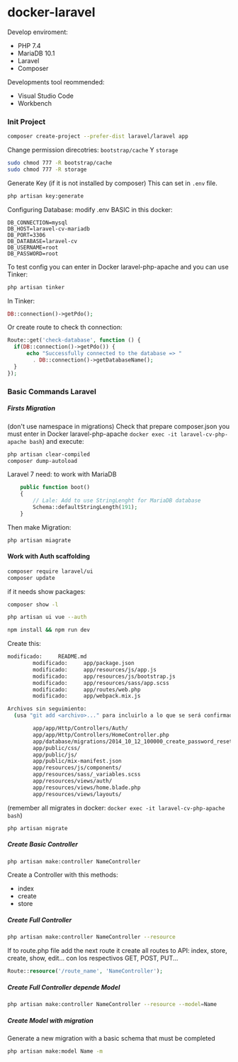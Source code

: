 # docker-laravel

Develop enviroment:
- PHP 7.4
- MariaDB 10.1
- Laravel
- Composer

Developments tool reommended:
- Visual Studio Code
- Workbench

### Init Project

```bash
composer create-project --prefer-dist laravel/laravel app
```

Change permission direcotries: `bootstrap/cache` Y `storage`

```bash
sudo chmod 777 -R bootstrap/cache
sudo chmod 777 -R storage
```

Generate Key (if it is not installed by composer)
This can set in `.env` file.
```bash
php artisan key:generate
```

Configuring Database: modify .env
BASIC in this docker:

```script
DB_CONNECTION=mysql
DB_HOST=laravel-cv-mariadb
DB_PORT=3306
DB_DATABASE=laravel-cv
DB_USERNAME=root
DB_PASSWORD=root
```

To test config you can enter in Docker laravel-php-apache
and you can use Tinker:

```bash
php artisan tinker
```

In Tinker:

```php
DB::connection()->getPdo();
```

Or create route to check th connection:

```php
Route::get('check-database', function () {
  if(DB::connection()->getPdo()) {
      echo "Successfully connected to the database => "
        . DB::connection()->getDatabaseName();
  }
});
```

### Basic Commands Laravel

##### Firsts Migration
(don't use namespace in migrations)
Check that prepare composer.json
you must enter in Docker laravel-php-apache
`docker exec -it laravel-cv-php-apache bash`)
 and execute:

```bash
php artisan clear-compiled
composer dump-autoload
```

Laravel 7 need: to work with MariaDB
```php
    public function boot()
    {
        // Lale: Add to use StringLenght for MariaDB database
        Schema::defaultStringLength(191);
    }
```

Then make Migration:
```bash
php artisan miagrate
```

#### Work with Auth scaffolding

```bash
composer require laravel/ui
composer update
```


if it needs show packages:
```bash
composer show -l
```

```bash
php artisan ui vue --auth
```

```bash
npm install && npm run dev
```

Create this:

```bash
modificado:     README.md
        modificado:     app/package.json
        modificado:     app/resources/js/app.js
        modificado:     app/resources/js/bootstrap.js
        modificado:     app/resources/sass/app.scss
        modificado:     app/routes/web.php
        modificado:     app/webpack.mix.js

Archivos sin seguimiento:
  (usa "git add <archivo>..." para incluirlo a lo que se será confirmado)

        app/app/Http/Controllers/Auth/
        app/app/Http/Controllers/HomeController.php
        app/database/migrations/2014_10_12_100000_create_password_resets_table.php
        app/public/css/
        app/public/js/
        app/public/mix-manifest.json
        app/resources/js/components/
        app/resources/sass/_variables.scss
        app/resources/views/auth/
        app/resources/views/home.blade.php
        app/resources/views/layouts/
```

(remember all migrates in docker:
`docker exec -it laravel-cv-php-apache bash`)

```bash
php artisan migrate
```

##### Create Basic Controller

```bash
php artisan make:controller NameController
```

Create a Controller with this methods:
- index
- create
- store

##### Create Full Controller

```bash
php artisan make:controller NameController --resource
```


If to route.php file add the next route
it create all routes to API: index, store, create, show, edit...
con los respectivos GET, POST, PUT...

```php
Route::resource('/route_name', 'NameController');
```

##### Create Full Controller depende Model

```bash
php artisan make:controller NameController --resource --model=Name
```

##### Create Model with migration
Generate a new migration with a basic schema that must be completed

```bash
php artisan make:model Name -m
```


